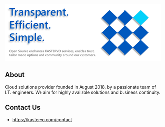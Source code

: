 ![kastervo-open-source](https://github.com/Kastervo/.github/blob/main/images/open_source.png) 

## About

Cloud solutions provider founded in August 2018, by a passionate team of I.T. engineers. 
We aim for highly available solutions and business continuity.

## Contact Us

* https://kastervo.com/contact